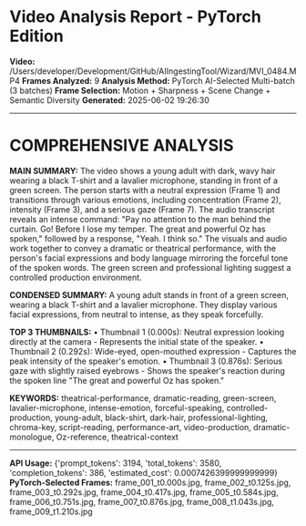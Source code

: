 # Video Analysis Report - PyTorch Edition

**Video:** /Users/developer/Development/GitHub/AIIngestingTool/Wizard/MVI_0484.MP4
**Frames Analyzed:** 9
**Analysis Method:** PyTorch AI-Selected Multi-batch (3 batches)
**Frame Selection:** Motion + Sharpness + Scene Change + Semantic Diversity
**Generated:** 2025-06-02 19:26:30

---

# COMPREHENSIVE ANALYSIS

**MAIN SUMMARY:**
The video shows a young adult with dark, wavy hair wearing a black T-shirt and a lavalier microphone, standing in front of a green screen. The person starts with a neutral expression (Frame 1) and transitions through various emotions, including concentration (Frame 2), intensity (Frame 3), and a serious gaze (Frame 7). The audio transcript reveals an intense command: "Pay no attention to the man behind the curtain. Go! Before I lose my temper. The great and powerful Oz has spoken," followed by a response, "Yeah. I think so." The visuals and audio work together to convey a dramatic or theatrical performance, with the person's facial expressions and body language mirroring the forceful tone of the spoken words. The green screen and professional lighting suggest a controlled production environment.

**CONDENSED SUMMARY:**
A young adult stands in front of a green screen, wearing a black T-shirt and a lavalier microphone. They display various facial expressions, from neutral to intense, as they speak forcefully.

**TOP 3 THUMBNAILS:**
• Thumbnail 1 (0.000s): Neutral expression looking directly at the camera - Represents the initial state of the speaker.
• Thumbnail 2 (0.292s): Wide-eyed, open-mouthed expression - Captures the peak intensity of the speaker's emotion.
• Thumbnail 3 (0.876s): Serious gaze with slightly raised eyebrows - Shows the speaker's reaction during the spoken line "The great and powerful Oz has spoken."

**KEYWORDS:**
theatrical-performance, dramatic-reading, green-screen, lavalier-microphone, intense-emotion, forceful-speaking, controlled-production, young-adult, black-shirt, dark-hair, professional-lighting, chroma-key, script-reading, performance-art, video-production, dramatic-monologue, Oz-reference, theatrical-context

---

**API Usage:** {'prompt_tokens': 3194, 'total_tokens': 3580, 'completion_tokens': 386, 'estimated_cost': 0.0007426399999999999}
**PyTorch-Selected Frames:** frame_001_t0.000s.jpg, frame_002_t0.125s.jpg, frame_003_t0.292s.jpg, frame_004_t0.417s.jpg, frame_005_t0.584s.jpg, frame_006_t0.751s.jpg, frame_007_t0.876s.jpg, frame_008_t1.043s.jpg, frame_009_t1.210s.jpg

